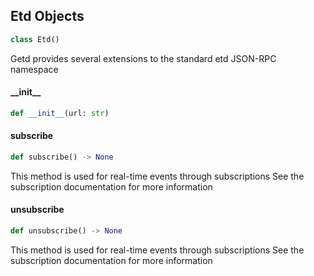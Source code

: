 ## Etd Objects

```python
class Etd()
```

Getd provides several extensions to the standard etd JSON-RPC namespace

#### \_\_init\_\_

```python
def __init__(url: str)
```

#### subscribe

```python
def subscribe() -> None
```

This method is used for real-time events through subscriptions
 See the subscription documentation for more information

#### unsubscribe

```python
def unsubscribe() -> None
```

This method is used for real-time events through subscriptions
 See the subscription documentation for more information


